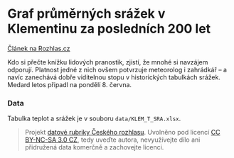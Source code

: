 # Graf průměrných srážek v Klementinu za posledních 200 let

[Článek na Rozhlas.cz](http://www.rozhlas.cz/zpravy/data/_zprava/medardova-kape-maly-a-velmi-pravidelny-evropsky-monzun--1498693)

Kdo si přečte knížku lidových pranostik, zjistí, že mnohé si navzájem odporují. Platnost jedné z nich ovšem potvrzuje meteorolog i zahrádkář – a navíc zanechává dobře viditelnou stopu v historických tabulkách srážek. Medard letos připadl na pondělí 8. června.

### Data

Tabulka teplot a srážek je v souboru `data/KLEM_T_SRA.xlsx`.

> Projekt [datové rubriky Českého rozhlasu](http://www.rozhlas.cz/zpravy/data/). Uvolněno pod licencí [CC BY-NC-SA 3.0 CZ](http://creativecommons.org/licenses/by-nc-sa/3.0/cz/), tedy uveďte autora, nevyužívejte dílo ani přidružená data komerčně a zachovejte licenci.
